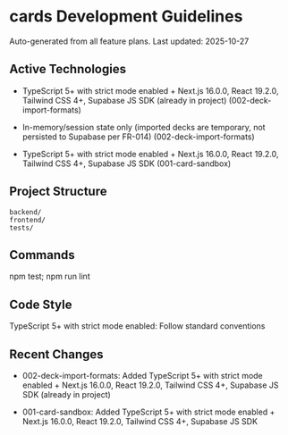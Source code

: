 ﻿# cards Development Guidelines

Auto-generated from all feature plans. Last updated: 2025-10-27

## Active Technologies
- TypeScript 5+ with strict mode enabled + Next.js 16.0.0, React 19.2.0, Tailwind CSS 4+, Supabase JS SDK (already in project) (002-deck-import-formats)
- In-memory/session state only (imported decks are temporary, not persisted to Supabase per FR-014) (002-deck-import-formats)

- TypeScript 5+ with strict mode enabled + Next.js 16.0.0, React 19.2.0, Tailwind CSS 4+, Supabase JS SDK (001-card-sandbox)

## Project Structure

```text
backend/
frontend/
tests/
```

## Commands

npm test; npm run lint

## Code Style

TypeScript 5+ with strict mode enabled: Follow standard conventions

## Recent Changes
- 002-deck-import-formats: Added TypeScript 5+ with strict mode enabled + Next.js 16.0.0, React 19.2.0, Tailwind CSS 4+, Supabase JS SDK (already in project)

- 001-card-sandbox: Added TypeScript 5+ with strict mode enabled + Next.js 16.0.0, React 19.2.0, Tailwind CSS 4+, Supabase JS SDK

<!-- MANUAL ADDITIONS START -->
<!-- MANUAL ADDITIONS END -->
